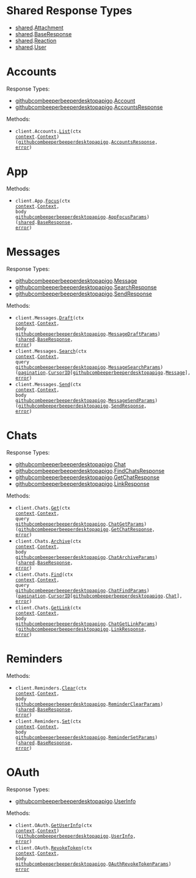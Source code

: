 # Shared Response Types

- <a href="https://pkg.go.dev/github.com/beeper/beeper-desktop-api-go/shared">shared</a>.<a href="https://pkg.go.dev/github.com/beeper/beeper-desktop-api-go/shared#Attachment">Attachment</a>
- <a href="https://pkg.go.dev/github.com/beeper/beeper-desktop-api-go/shared">shared</a>.<a href="https://pkg.go.dev/github.com/beeper/beeper-desktop-api-go/shared#BaseResponse">BaseResponse</a>
- <a href="https://pkg.go.dev/github.com/beeper/beeper-desktop-api-go/shared">shared</a>.<a href="https://pkg.go.dev/github.com/beeper/beeper-desktop-api-go/shared#Reaction">Reaction</a>
- <a href="https://pkg.go.dev/github.com/beeper/beeper-desktop-api-go/shared">shared</a>.<a href="https://pkg.go.dev/github.com/beeper/beeper-desktop-api-go/shared#User">User</a>

# Accounts

Response Types:

- <a href="https://pkg.go.dev/github.com/beeper/beeper-desktop-api-go">githubcombeeperbeeperdesktopapigo</a>.<a href="https://pkg.go.dev/github.com/beeper/beeper-desktop-api-go#Account">Account</a>
- <a href="https://pkg.go.dev/github.com/beeper/beeper-desktop-api-go">githubcombeeperbeeperdesktopapigo</a>.<a href="https://pkg.go.dev/github.com/beeper/beeper-desktop-api-go#AccountsResponse">AccountsResponse</a>

Methods:

- <code title="get /v0/get-accounts">client.Accounts.<a href="https://pkg.go.dev/github.com/beeper/beeper-desktop-api-go#AccountService.List">List</a>(ctx <a href="https://pkg.go.dev/context">context</a>.<a href="https://pkg.go.dev/context#Context">Context</a>) (<a href="https://pkg.go.dev/github.com/beeper/beeper-desktop-api-go">githubcombeeperbeeperdesktopapigo</a>.<a href="https://pkg.go.dev/github.com/beeper/beeper-desktop-api-go#AccountsResponse">AccountsResponse</a>, <a href="https://pkg.go.dev/builtin#error">error</a>)</code>

# App

Methods:

- <code title="post /v0/focus-app">client.App.<a href="https://pkg.go.dev/github.com/beeper/beeper-desktop-api-go#AppService.Focus">Focus</a>(ctx <a href="https://pkg.go.dev/context">context</a>.<a href="https://pkg.go.dev/context#Context">Context</a>, body <a href="https://pkg.go.dev/github.com/beeper/beeper-desktop-api-go">githubcombeeperbeeperdesktopapigo</a>.<a href="https://pkg.go.dev/github.com/beeper/beeper-desktop-api-go#AppFocusParams">AppFocusParams</a>) (<a href="https://pkg.go.dev/github.com/beeper/beeper-desktop-api-go/shared">shared</a>.<a href="https://pkg.go.dev/github.com/beeper/beeper-desktop-api-go/shared#BaseResponse">BaseResponse</a>, <a href="https://pkg.go.dev/builtin#error">error</a>)</code>

# Messages

Response Types:

- <a href="https://pkg.go.dev/github.com/beeper/beeper-desktop-api-go">githubcombeeperbeeperdesktopapigo</a>.<a href="https://pkg.go.dev/github.com/beeper/beeper-desktop-api-go#Message">Message</a>
- <a href="https://pkg.go.dev/github.com/beeper/beeper-desktop-api-go">githubcombeeperbeeperdesktopapigo</a>.<a href="https://pkg.go.dev/github.com/beeper/beeper-desktop-api-go#SearchResponse">SearchResponse</a>
- <a href="https://pkg.go.dev/github.com/beeper/beeper-desktop-api-go">githubcombeeperbeeperdesktopapigo</a>.<a href="https://pkg.go.dev/github.com/beeper/beeper-desktop-api-go#SendResponse">SendResponse</a>

Methods:

- <code title="post /v0/draft-message">client.Messages.<a href="https://pkg.go.dev/github.com/beeper/beeper-desktop-api-go#MessageService.Draft">Draft</a>(ctx <a href="https://pkg.go.dev/context">context</a>.<a href="https://pkg.go.dev/context#Context">Context</a>, body <a href="https://pkg.go.dev/github.com/beeper/beeper-desktop-api-go">githubcombeeperbeeperdesktopapigo</a>.<a href="https://pkg.go.dev/github.com/beeper/beeper-desktop-api-go#MessageDraftParams">MessageDraftParams</a>) (<a href="https://pkg.go.dev/github.com/beeper/beeper-desktop-api-go/shared">shared</a>.<a href="https://pkg.go.dev/github.com/beeper/beeper-desktop-api-go/shared#BaseResponse">BaseResponse</a>, <a href="https://pkg.go.dev/builtin#error">error</a>)</code>
- <code title="get /v0/search-messages">client.Messages.<a href="https://pkg.go.dev/github.com/beeper/beeper-desktop-api-go#MessageService.Search">Search</a>(ctx <a href="https://pkg.go.dev/context">context</a>.<a href="https://pkg.go.dev/context#Context">Context</a>, query <a href="https://pkg.go.dev/github.com/beeper/beeper-desktop-api-go">githubcombeeperbeeperdesktopapigo</a>.<a href="https://pkg.go.dev/github.com/beeper/beeper-desktop-api-go#MessageSearchParams">MessageSearchParams</a>) (<a href="https://pkg.go.dev/github.com/beeper/beeper-desktop-api-go/packages/pagination">pagination</a>.<a href="https://pkg.go.dev/github.com/beeper/beeper-desktop-api-go/packages/pagination#CursorID">CursorID</a>[<a href="https://pkg.go.dev/github.com/beeper/beeper-desktop-api-go">githubcombeeperbeeperdesktopapigo</a>.<a href="https://pkg.go.dev/github.com/beeper/beeper-desktop-api-go#Message">Message</a>], <a href="https://pkg.go.dev/builtin#error">error</a>)</code>
- <code title="post /v0/send-message">client.Messages.<a href="https://pkg.go.dev/github.com/beeper/beeper-desktop-api-go#MessageService.Send">Send</a>(ctx <a href="https://pkg.go.dev/context">context</a>.<a href="https://pkg.go.dev/context#Context">Context</a>, body <a href="https://pkg.go.dev/github.com/beeper/beeper-desktop-api-go">githubcombeeperbeeperdesktopapigo</a>.<a href="https://pkg.go.dev/github.com/beeper/beeper-desktop-api-go#MessageSendParams">MessageSendParams</a>) (<a href="https://pkg.go.dev/github.com/beeper/beeper-desktop-api-go">githubcombeeperbeeperdesktopapigo</a>.<a href="https://pkg.go.dev/github.com/beeper/beeper-desktop-api-go#SendResponse">SendResponse</a>, <a href="https://pkg.go.dev/builtin#error">error</a>)</code>

# Chats

Response Types:

- <a href="https://pkg.go.dev/github.com/beeper/beeper-desktop-api-go">githubcombeeperbeeperdesktopapigo</a>.<a href="https://pkg.go.dev/github.com/beeper/beeper-desktop-api-go#Chat">Chat</a>
- <a href="https://pkg.go.dev/github.com/beeper/beeper-desktop-api-go">githubcombeeperbeeperdesktopapigo</a>.<a href="https://pkg.go.dev/github.com/beeper/beeper-desktop-api-go#FindChatsResponse">FindChatsResponse</a>
- <a href="https://pkg.go.dev/github.com/beeper/beeper-desktop-api-go">githubcombeeperbeeperdesktopapigo</a>.<a href="https://pkg.go.dev/github.com/beeper/beeper-desktop-api-go#GetChatResponse">GetChatResponse</a>
- <a href="https://pkg.go.dev/github.com/beeper/beeper-desktop-api-go">githubcombeeperbeeperdesktopapigo</a>.<a href="https://pkg.go.dev/github.com/beeper/beeper-desktop-api-go#LinkResponse">LinkResponse</a>

Methods:

- <code title="get /v0/get-chat">client.Chats.<a href="https://pkg.go.dev/github.com/beeper/beeper-desktop-api-go#ChatService.Get">Get</a>(ctx <a href="https://pkg.go.dev/context">context</a>.<a href="https://pkg.go.dev/context#Context">Context</a>, query <a href="https://pkg.go.dev/github.com/beeper/beeper-desktop-api-go">githubcombeeperbeeperdesktopapigo</a>.<a href="https://pkg.go.dev/github.com/beeper/beeper-desktop-api-go#ChatGetParams">ChatGetParams</a>) (<a href="https://pkg.go.dev/github.com/beeper/beeper-desktop-api-go">githubcombeeperbeeperdesktopapigo</a>.<a href="https://pkg.go.dev/github.com/beeper/beeper-desktop-api-go#GetChatResponse">GetChatResponse</a>, <a href="https://pkg.go.dev/builtin#error">error</a>)</code>
- <code title="post /v0/archive-chat">client.Chats.<a href="https://pkg.go.dev/github.com/beeper/beeper-desktop-api-go#ChatService.Archive">Archive</a>(ctx <a href="https://pkg.go.dev/context">context</a>.<a href="https://pkg.go.dev/context#Context">Context</a>, body <a href="https://pkg.go.dev/github.com/beeper/beeper-desktop-api-go">githubcombeeperbeeperdesktopapigo</a>.<a href="https://pkg.go.dev/github.com/beeper/beeper-desktop-api-go#ChatArchiveParams">ChatArchiveParams</a>) (<a href="https://pkg.go.dev/github.com/beeper/beeper-desktop-api-go/shared">shared</a>.<a href="https://pkg.go.dev/github.com/beeper/beeper-desktop-api-go/shared#BaseResponse">BaseResponse</a>, <a href="https://pkg.go.dev/builtin#error">error</a>)</code>
- <code title="get /v0/find-chats">client.Chats.<a href="https://pkg.go.dev/github.com/beeper/beeper-desktop-api-go#ChatService.Find">Find</a>(ctx <a href="https://pkg.go.dev/context">context</a>.<a href="https://pkg.go.dev/context#Context">Context</a>, query <a href="https://pkg.go.dev/github.com/beeper/beeper-desktop-api-go">githubcombeeperbeeperdesktopapigo</a>.<a href="https://pkg.go.dev/github.com/beeper/beeper-desktop-api-go#ChatFindParams">ChatFindParams</a>) (<a href="https://pkg.go.dev/github.com/beeper/beeper-desktop-api-go/packages/pagination">pagination</a>.<a href="https://pkg.go.dev/github.com/beeper/beeper-desktop-api-go/packages/pagination#CursorID">CursorID</a>[<a href="https://pkg.go.dev/github.com/beeper/beeper-desktop-api-go">githubcombeeperbeeperdesktopapigo</a>.<a href="https://pkg.go.dev/github.com/beeper/beeper-desktop-api-go#Chat">Chat</a>], <a href="https://pkg.go.dev/builtin#error">error</a>)</code>
- <code title="post /v0/get-link-to-chat">client.Chats.<a href="https://pkg.go.dev/github.com/beeper/beeper-desktop-api-go#ChatService.GetLink">GetLink</a>(ctx <a href="https://pkg.go.dev/context">context</a>.<a href="https://pkg.go.dev/context#Context">Context</a>, body <a href="https://pkg.go.dev/github.com/beeper/beeper-desktop-api-go">githubcombeeperbeeperdesktopapigo</a>.<a href="https://pkg.go.dev/github.com/beeper/beeper-desktop-api-go#ChatGetLinkParams">ChatGetLinkParams</a>) (<a href="https://pkg.go.dev/github.com/beeper/beeper-desktop-api-go">githubcombeeperbeeperdesktopapigo</a>.<a href="https://pkg.go.dev/github.com/beeper/beeper-desktop-api-go#LinkResponse">LinkResponse</a>, <a href="https://pkg.go.dev/builtin#error">error</a>)</code>

# Reminders

Methods:

- <code title="post /v0/clear-chat-reminder">client.Reminders.<a href="https://pkg.go.dev/github.com/beeper/beeper-desktop-api-go#ReminderService.Clear">Clear</a>(ctx <a href="https://pkg.go.dev/context">context</a>.<a href="https://pkg.go.dev/context#Context">Context</a>, body <a href="https://pkg.go.dev/github.com/beeper/beeper-desktop-api-go">githubcombeeperbeeperdesktopapigo</a>.<a href="https://pkg.go.dev/github.com/beeper/beeper-desktop-api-go#ReminderClearParams">ReminderClearParams</a>) (<a href="https://pkg.go.dev/github.com/beeper/beeper-desktop-api-go/shared">shared</a>.<a href="https://pkg.go.dev/github.com/beeper/beeper-desktop-api-go/shared#BaseResponse">BaseResponse</a>, <a href="https://pkg.go.dev/builtin#error">error</a>)</code>
- <code title="post /v0/set-chat-reminder">client.Reminders.<a href="https://pkg.go.dev/github.com/beeper/beeper-desktop-api-go#ReminderService.Set">Set</a>(ctx <a href="https://pkg.go.dev/context">context</a>.<a href="https://pkg.go.dev/context#Context">Context</a>, body <a href="https://pkg.go.dev/github.com/beeper/beeper-desktop-api-go">githubcombeeperbeeperdesktopapigo</a>.<a href="https://pkg.go.dev/github.com/beeper/beeper-desktop-api-go#ReminderSetParams">ReminderSetParams</a>) (<a href="https://pkg.go.dev/github.com/beeper/beeper-desktop-api-go/shared">shared</a>.<a href="https://pkg.go.dev/github.com/beeper/beeper-desktop-api-go/shared#BaseResponse">BaseResponse</a>, <a href="https://pkg.go.dev/builtin#error">error</a>)</code>

# OAuth

Response Types:

- <a href="https://pkg.go.dev/github.com/beeper/beeper-desktop-api-go">githubcombeeperbeeperdesktopapigo</a>.<a href="https://pkg.go.dev/github.com/beeper/beeper-desktop-api-go#UserInfo">UserInfo</a>

Methods:

- <code title="get /oauth/userinfo">client.OAuth.<a href="https://pkg.go.dev/github.com/beeper/beeper-desktop-api-go#OAuthService.GetUserInfo">GetUserInfo</a>(ctx <a href="https://pkg.go.dev/context">context</a>.<a href="https://pkg.go.dev/context#Context">Context</a>) (<a href="https://pkg.go.dev/github.com/beeper/beeper-desktop-api-go">githubcombeeperbeeperdesktopapigo</a>.<a href="https://pkg.go.dev/github.com/beeper/beeper-desktop-api-go#UserInfo">UserInfo</a>, <a href="https://pkg.go.dev/builtin#error">error</a>)</code>
- <code title="post /oauth/revoke">client.OAuth.<a href="https://pkg.go.dev/github.com/beeper/beeper-desktop-api-go#OAuthService.RevokeToken">RevokeToken</a>(ctx <a href="https://pkg.go.dev/context">context</a>.<a href="https://pkg.go.dev/context#Context">Context</a>, body <a href="https://pkg.go.dev/github.com/beeper/beeper-desktop-api-go">githubcombeeperbeeperdesktopapigo</a>.<a href="https://pkg.go.dev/github.com/beeper/beeper-desktop-api-go#OAuthRevokeTokenParams">OAuthRevokeTokenParams</a>) <a href="https://pkg.go.dev/builtin#error">error</a></code>
